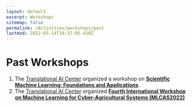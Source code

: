 ```yaml
---
layout: default
excerpt: Workshops
sitemap: false
permalink: /Activities/workshops/past
lastmod: 2022-03-14T18:37:05.410Z
---
```


# Past Workshops

1. The [Translational AI Center](https://www.trac-ai.iastate.edu) organized a workshop on [**Scientific Machine Learning: Foundations and Applications**](/Activities/workshops/SciML2022/).
2. The [Translational AI Center](https://www.trac-ai.iastate.edu) organized [**Fourth International Workshop on Machine Learning for Cyber-Agricultural Systems
   (MLCAS2022)**](https://mlcas2022.github.io/)

